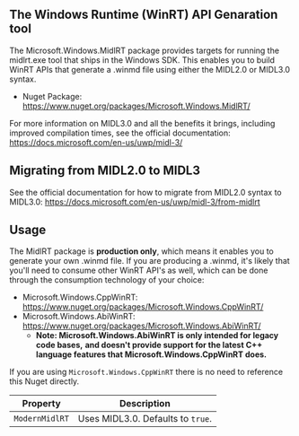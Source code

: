 ## The Windows Runtime (WinRT) API Genaration tool

The Microsoft.Windows.MidlRT package provides targets for running the midlrt.exe tool that ships in the Windows SDK. This enables you to build WinRT APIs that generate a .winmd file using either the MIDL2.0 or MIDL3.0 syntax.

- Nuget Package: https://www.nuget.org/packages/Microsoft.Windows.MidlRT/

For more information on MIDL3.0 and all the benefits it brings, including improved compilation times, see the official documentation: https://docs.microsoft.com/en-us/uwp/midl-3/

## Migrating from MIDL2.0 to MIDL3

See the official documentation for how to migrate from MIDL2.0 syntax to MIDL3.0: https://docs.microsoft.com/en-us/uwp/midl-3/from-midlrt

## Usage

The MidlRT package is **production only**, which means it enables you to generate your own .winmd file. If you are producing a .winmd, it's likely that you'll need to consume other WinRT API's as well, which can be done through the consumption technology of your choice:

- Microsoft.Windows.CppWinRT: https://www.nuget.org/packages/Microsoft.Windows.CppWinRT/
- Microsoft.Windows.AbiWinRT: https://www.nuget.org/packages/Microsoft.Windows.AbiWinRT/
  - **Note: Microsoft.Windows.AbiWinRT is only intended for legacy code bases,**
       **and doesn't provide support for the latest C++ language features that Microsoft.Windows.CppWinRT does.**

If you are using `Microsoft.Windows.CppWinRT` there is no need to reference this Nuget directly.

|  Property |  Description |
|-----------|---------------|
| `ModernMidlRT` | Uses MIDL3.0. Defaults to `true`. |
